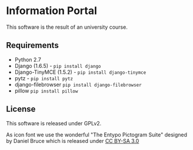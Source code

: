 Information Portal
==================

 This software is the result of an university course.  

Requirements
------------

 - Python 2.7
 - Django (1.6.5) - `pip install django` 
 - Django-TinyMCE (1.5.2) - `pip install django-tinymce`
 - pytz - `pip install pytz`
 - django-filebrowser `pip install django-filebrowser`
 - pillow `pip install pillow`

License
-------
 
 This software is released under GPLv2.

 As icon font we use the wonderful "The Entypo Pictogram Suite" designed by Daniel Bruce which is
 released under [CC BY-SA 3.0](http://creativecommons.org/licenses/by-sa/3.0/) 
